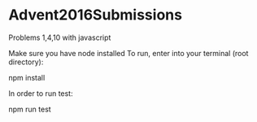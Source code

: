 # Advent2016Submissions
Problems 1,4,10 with javascript

Make sure you have node installed
To run, enter into your terminal (root directory): 

npm install

In order to run test:

npm run test


